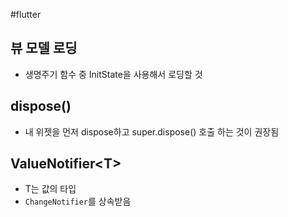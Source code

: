 #flutter 

## 뷰 모델 로딩
- 생명주기 함수 중 InitState을 사용해서 로딩할 것

## dispose()
- 내 위젯을 먼저 dispose하고 super.dispose() 호출 하는 것이 권장됨

## ValueNotifier\<T>
- T는 값의 타입
- `ChangeNotifier`를 상속받음